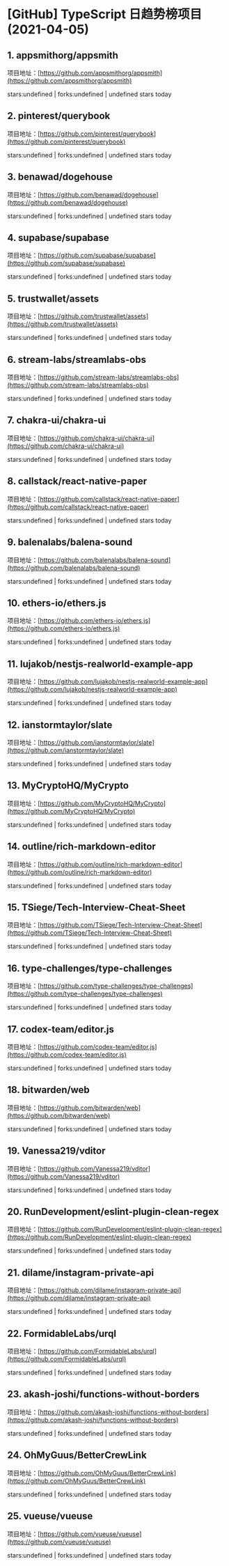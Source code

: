 # [GitHub] TypeScript 日趋势榜项目(2021-04-05)

## 1. appsmithorg/appsmith 

项目地址：[https://github.com/appsmithorg/appsmith](https://github.com/appsmithorg/appsmith)

stars:undefined | forks:undefined | undefined stars today 



## 2. pinterest/querybook 

项目地址：[https://github.com/pinterest/querybook](https://github.com/pinterest/querybook)

stars:undefined | forks:undefined | undefined stars today 



## 3. benawad/dogehouse 

项目地址：[https://github.com/benawad/dogehouse](https://github.com/benawad/dogehouse)

stars:undefined | forks:undefined | undefined stars today 



## 4. supabase/supabase 

项目地址：[https://github.com/supabase/supabase](https://github.com/supabase/supabase)

stars:undefined | forks:undefined | undefined stars today 



## 5. trustwallet/assets 

项目地址：[https://github.com/trustwallet/assets](https://github.com/trustwallet/assets)

stars:undefined | forks:undefined | undefined stars today 



## 6. stream-labs/streamlabs-obs 

项目地址：[https://github.com/stream-labs/streamlabs-obs](https://github.com/stream-labs/streamlabs-obs)

stars:undefined | forks:undefined | undefined stars today 



## 7. chakra-ui/chakra-ui 

项目地址：[https://github.com/chakra-ui/chakra-ui](https://github.com/chakra-ui/chakra-ui)

stars:undefined | forks:undefined | undefined stars today 



## 8. callstack/react-native-paper 

项目地址：[https://github.com/callstack/react-native-paper](https://github.com/callstack/react-native-paper)

stars:undefined | forks:undefined | undefined stars today 



## 9. balenalabs/balena-sound 

项目地址：[https://github.com/balenalabs/balena-sound](https://github.com/balenalabs/balena-sound)

stars:undefined | forks:undefined | undefined stars today 



## 10. ethers-io/ethers.js 

项目地址：[https://github.com/ethers-io/ethers.js](https://github.com/ethers-io/ethers.js)

stars:undefined | forks:undefined | undefined stars today 



## 11. lujakob/nestjs-realworld-example-app 

项目地址：[https://github.com/lujakob/nestjs-realworld-example-app](https://github.com/lujakob/nestjs-realworld-example-app)

stars:undefined | forks:undefined | undefined stars today 



## 12. ianstormtaylor/slate 

项目地址：[https://github.com/ianstormtaylor/slate](https://github.com/ianstormtaylor/slate)

stars:undefined | forks:undefined | undefined stars today 



## 13. MyCryptoHQ/MyCrypto 

项目地址：[https://github.com/MyCryptoHQ/MyCrypto](https://github.com/MyCryptoHQ/MyCrypto)

stars:undefined | forks:undefined | undefined stars today 



## 14. outline/rich-markdown-editor 

项目地址：[https://github.com/outline/rich-markdown-editor](https://github.com/outline/rich-markdown-editor)

stars:undefined | forks:undefined | undefined stars today 



## 15. TSiege/Tech-Interview-Cheat-Sheet 

项目地址：[https://github.com/TSiege/Tech-Interview-Cheat-Sheet](https://github.com/TSiege/Tech-Interview-Cheat-Sheet)

stars:undefined | forks:undefined | undefined stars today 



## 16. type-challenges/type-challenges 

项目地址：[https://github.com/type-challenges/type-challenges](https://github.com/type-challenges/type-challenges)

stars:undefined | forks:undefined | undefined stars today 



## 17. codex-team/editor.js 

项目地址：[https://github.com/codex-team/editor.js](https://github.com/codex-team/editor.js)

stars:undefined | forks:undefined | undefined stars today 



## 18. bitwarden/web 

项目地址：[https://github.com/bitwarden/web](https://github.com/bitwarden/web)

stars:undefined | forks:undefined | undefined stars today 



## 19. Vanessa219/vditor 

项目地址：[https://github.com/Vanessa219/vditor](https://github.com/Vanessa219/vditor)

stars:undefined | forks:undefined | undefined stars today 



## 20. RunDevelopment/eslint-plugin-clean-regex 

项目地址：[https://github.com/RunDevelopment/eslint-plugin-clean-regex](https://github.com/RunDevelopment/eslint-plugin-clean-regex)

stars:undefined | forks:undefined | undefined stars today 



## 21. dilame/instagram-private-api 

项目地址：[https://github.com/dilame/instagram-private-api](https://github.com/dilame/instagram-private-api)

stars:undefined | forks:undefined | undefined stars today 



## 22. FormidableLabs/urql 

项目地址：[https://github.com/FormidableLabs/urql](https://github.com/FormidableLabs/urql)

stars:undefined | forks:undefined | undefined stars today 



## 23. akash-joshi/functions-without-borders 

项目地址：[https://github.com/akash-joshi/functions-without-borders](https://github.com/akash-joshi/functions-without-borders)

stars:undefined | forks:undefined | undefined stars today 



## 24. OhMyGuus/BetterCrewLink 

项目地址：[https://github.com/OhMyGuus/BetterCrewLink](https://github.com/OhMyGuus/BetterCrewLink)

stars:undefined | forks:undefined | undefined stars today 



## 25. vueuse/vueuse 

项目地址：[https://github.com/vueuse/vueuse](https://github.com/vueuse/vueuse)

stars:undefined | forks:undefined | undefined stars today 



